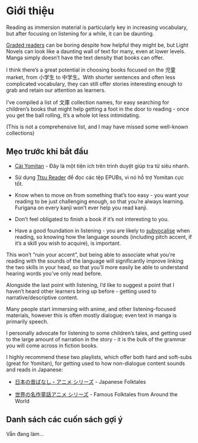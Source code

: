 # Giới thiệu

Reading as immersion material is particularly key in increasing vocabulary, but after focusing on listening for a while, it can be daunting.

[Graded readers](https://www.reddit.com/r/LearnJapanese/comments/o7x7ha/2021_updated_free_tadoku_graded_reader_pdfs_1796/?utm_source=share&utm_medium=android_app&utm_name=androidcss&utm_term=1&utm_content=share_button) can be boring despite how helpful they might be, but Light Novels can look like a daunting wall of text for many, even at lower levels. Manga simply doesn’t have the text density that books can offer.
  

I think there’s a great potential in choosing books focused on the 児童 market, from 小学生 to 中学生。With shorter sentences and often less complicated vocabulary, they can still offer stories interesting enough to grab and retain our attention as learners.


I’ve compiled a list of 文庫 collection names, for easy searching for children’s books that might help getting a foot in the door to reading - once you get the ball rolling, it’s a whole lot less intimidating.


(This is not a comprehensive list, and I may have missed some well-known collections)

  

## Mẹo trước khi bắt đầu

- [Cài Yomitan](https://learnjapanese.moe/yomichan/) - Đây là một tiện ích trên trình duyệt giúp tra từ siêu nhanh.
    
- Sử dụng [Ttsu Reader](https://reader.ttsu.app/) để đọc các tệp EPUBs, vì nó hỗ trợ Yomitan cực tốt.
            
- Know when to move on from something that’s too easy - you want your reading to be just challenging enough, so that you’re always learning. Furigana on every kanji won’t ever help you read kanji.
    
- Don’t feel obligated to finish a book if it’s not interesting to you.
    
- Have a good foundation in listening - you are likely to [subvocalise](https://en.wikipedia.org/wiki/Subvocalization) when reading, so knowing how the language sounds (including pitch accent, if it’s a skill you wish to acquire), is important.  

This won’t “ruin your accent”, but being able to associate what you’re reading with the sounds of the language will significantly improve linking the two skills in your head, so that you’ll more easily be able to understand hearing words you’ve only read before.

Alongside the last point with listening, I’d like to suggest a point that I haven’t heard other learners bring up before - getting used to narrative/descriptive content. 

Many people start immersing with anime, and other listening-focused materials, however this is often mostly dialogue; even text in manga is primarily speech.

I personally advocate for listening to some children’s tales, and getting used to the large amount of narration in the story - it is the bulk of the grammar you will come across in fiction books. 

I highly recommend these two playlists, which offer both hard and soft-subs (great for Yomitan), for getting used to how non-dialogue content sounds and reads in Japanese:

- [日本の昔ばなし・アニメ シリーズ](https://www.youtube.com/playlist?list=PL1DnK3_eexijBUgFRq9Vlc1mW3gQv6gPf) - Japanese Folktales
    
- [世界の名作童話アニメ シリーズ](https://www.youtube.com/playlist?list=PL1DnK3_eexigbTRh6rIZIIY8MJfvnlw9Q) - Famous Folktales from Around the World
    
## Danh sách các cuốn sách gợi ý
Vẫn đang làm...